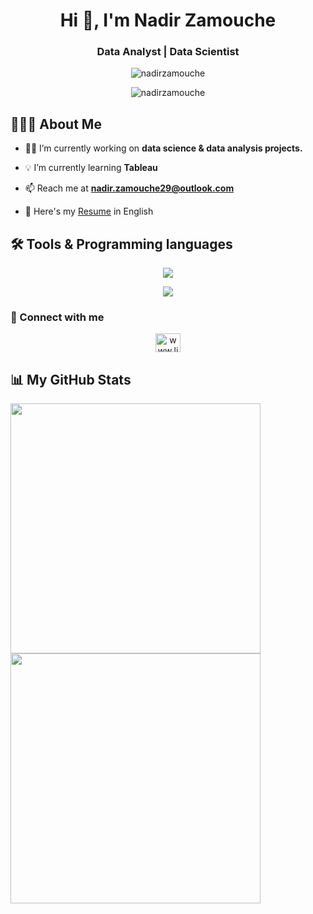 <h1 align="center">Hi 👋, I'm Nadir Zamouche</h1>
<h3 align="center">Data Analyst | Data Scientist</h3>

<p align="center">
  <img src="https://www.microsoft.com/en-us/microsoft-365/blog/wp-content/uploads/sites/2/2023/11/Copilot_Studio_Icon_Animation_v01-5-1-1.gif" alt="nadirzamouche" />
</p>

<p align="center"> 
  <img src="https://komarev.com/ghpvc/?username=nadirzamouche&label=Profile%20views&color=0e75b6&style=flat-square" alt="nadirzamouche" />
</p>

## 👨🏻‍💻 About Me

- 👨‍💻 I’m currently working on **data science & data analysis projects.**

- 💡 I’m currently learning **Tableau**

- 📫 Reach me at **nadir.zamouche29@outlook.com**

- 📄 Here's my [Resume](https://drive.google.com/file/d/1c-SWJ8uKwmVu1Je2OoUntidAi4x2ZH0G/view?usp=sharing) in English

## 🛠️ Tools & Programming languages
<p align="center">
  <img src="https://skillicons.dev/icons?i=mysql,sqlserver,postgresql,sqlite,py,sklearn,pbi,tableau,azure,fabric&perline=7" />
</p>

<p align="center">
  <img src="https://github.com/LelouchFR/skill-icons?i=mysql,sqlserver,postgresql,sqlite,py,sklearn,pbi,tableau,azure,fabric&perline=7" />
</p>

### 🔗 Connect with me
<p align="center">
  <a href="https://linkedin.com/in/nadirzamouche/" target="blank"><img align="center" src="https://raw.githubusercontent.com/rahuldkjain/github-profile-readme-generator/master/src/images/icons/Social/linked-in-alt.svg"
                                                                    alt="www.linkedin.com/in/nadirzamouche/" height="30" width="40" /></a>
</p>

## 📊 My GitHub Stats
<p align="center">
  <img align="left" src="https://github-readme-stats.vercel.app/api/top-langs?username=nadirzamouche&show_icons=true&theme=algolia" width="400"/></p>
  <img align="center" src="https://github-readme-stats.vercel.app/api?username=nadirzamouche&show_icons=true&theme=algolia" width="400"/></p>
</p>
